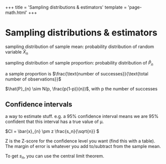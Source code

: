 +++
title = 'Sampling distributions & estimators'
template = 'page-math.html'
+++

# Sampling distributions & estimators

sampling distribution of sample mean: probability distribution of random variable $\bar{X}_{n}$

sampling distribution of sample proportion: probability distribution of $\hat{P}_{n}$

a sample proportion is $\frac{\text{number of successes}}{\text{total number of observations}}$

$\hat{P}_{n} \sim N(p, \frac{p(1-p)}{n})$, with p the number of successes

## Confidence intervals

a way to estimate stuff. e.g. a 95% confidence interval means we are 95% confident that this interval has a true value of μ.

$CI = \bar{x}_{n} \pm z \frac{s_n}{\sqrt{n}} $

Z is the Z-score for the confidence level you want (find this with a table).
The margin of error is whatever you add to/subtract from the sample mean.

To get $s_{n}$, you can use the central limit theorem.
